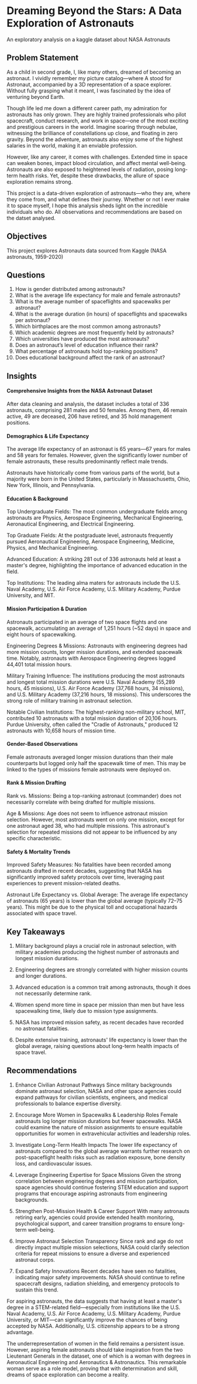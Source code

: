 # Dreaming Beyond the Stars: A Data Exploration of Astronauts
An exploratory analysis on a kaggle dataset about NASA Astronauts

## Problem Statement
As a child in second grade, I, like many others, dreamed of becoming an astronaut. I vividly remember my picture catalog—where A stood for Astronaut, accompanied by a 3D representation of a space explorer. Without fully grasping what it meant, I was fascinated by the idea of venturing beyond Earth.

Though life led me down a different career path, my admiration for astronauts has only grown. They are highly trained professionals who pilot spacecraft, conduct research, and work in space—one of the most exciting and prestigious careers in the world. Imagine soaring through nebulae, witnessing the brilliance of constellations up close, and floating in zero gravity. Beyond the adventure, astronauts also enjoy some of the highest salaries in the world, making it an enviable profession.

However, like any career, it comes with challenges. Extended time in space can weaken bones, impact blood circulation, and affect mental well-being. Astronauts are also exposed to heightened levels of radiation, posing long-term health risks. Yet, despite these drawbacks, the allure of space exploration remains strong.

This project is a data-driven exploration of astronauts—who they are, where they come from, and what defines their journey. Whether or not I ever make it to space myself, I hope this analysis sheds light on the incredible individuals who do.
All observations and recommendations are based on the datset analysed.


## Objectives
This project explores Astronauts data sourced from Kaggle (NASA astronauts, 1959-2020) 

## Questions
1. How is gender distributed among astronauts?
2. What is the average life expectancy for male and female astronauts?
3. What is the average number of spaceflights and spacewalks per astronaut?
4. What is the average duration (in hours) of spaceflights and spacewalks per astronaut?
5. Which birthplaces are the most common among astronauts?
6. Which academic degrees are most frequently held by astronauts?
7. Which universities have produced the most astronauts?
8. Does an astronaut’s level of education influence their rank?
9. What percentage of astronauts hold top-ranking positions?
10. Does educational background affect the rank of an astronaut?

## Insights

#### Comprehensive Insights from the NASA Astronaut Dataset

After data cleaning and analysis, the dataset includes a total of 336 astronauts, comprising 281 males and 50 females. Among them, 46 remain active, 49 are deceased, 206 have retired, and 35 hold management positions.

#### Demographics & Life Expectancy

The average life expectancy of an astronaut is 65 years—67 years for males and 58 years for females. However, given the significantly lower number of female astronauts, these results predominantly reflect male trends.

Astronauts have historically come from various parts of the world, but a majority were born in the United States, particularly in Massachusetts, Ohio, New York, Illinois, and Pennsylvania.

#### Education & Background

Top Undergraduate Fields: The most common undergraduate fields among astronauts are Physics, Aerospace Engineering, Mechanical Engineering, Aeronautical Engineering, and Electrical Engineering.

Top Graduate Fields: At the postgraduate level, astronauts frequently pursued Aeronautical Engineering, Aerospace Engineering, Medicine, Physics, and Mechanical Engineering.

Advanced Education: A striking 281 out of 336 astronauts held at least a master's degree, highlighting the importance of advanced education in the field.

Top Institutions: The leading alma maters for astronauts include the U.S. Naval Academy, U.S. Air Force Academy, U.S. Military Academy, Purdue University, and MIT.

#### Mission Participation & Duration

Astronauts participated in an average of two space flights and one spacewalk, accumulating an average of 1,251 hours (~52 days) in space and eight hours of spacewalking.

Engineering Degrees & Missions: Astronauts with engineering degrees had more mission counts, longer mission durations, and extended spacewalk time. Notably, astronauts with Aerospace Engineering degrees logged 44,401 total mission hours.

Military Training Influence: The institutions producing the most astronauts and longest total mission durations were U.S. Naval Academy (55,289 hours, 45 missions), U.S. Air Force Academy (37,768 hours, 34 missions), and U.S. Military Academy (37,216 hours, 18 missions). This underscores the strong role of military training in astronaut selection.

Notable Civilian Institutions: The highest-ranking non-military school, MIT, contributed 10 astronauts with a total mission duration of 20,106 hours. Purdue University, often called the "Cradle of Astronauts," produced 12 astronauts with 10,658 hours of mission time.

#### Gender-Based Observations

Female astronauts averaged longer mission durations than their male counterparts but logged only half the spacewalk time of men. This may be linked to the types of missions female astronauts were deployed on.

#### Rank & Mission Drafting

Rank vs. Missions: Being a top-ranking astronaut (commander) does not necessarily correlate with being drafted for multiple missions.

Age & Missions: Age does not seem to influence astronaut mission selection. However, most astronauts went on only one mission, except for one astronaut aged 38, who had multiple missions. This astronaut's selection for repeated missions did not appear to be influenced by any specific characteristic.

#### Safety & Mortality Trends

Improved Safety Measures: No fatalities have been recorded among astronauts drafted in recent decades, suggesting that NASA has significantly improved safety protocols over time, leveraging past experiences to prevent mission-related deaths.

Astronaut Life Expectancy vs. Global Average: The average life expectancy of astronauts (65 years) is lower than the global average (typically 72–75 years). This might be due to the physical toll and occupational hazards associated with space travel.

## Key Takeaways

1. Military background plays a crucial role in astronaut selection, with military academies producing the highest number of astronauts and longest mission durations.

2. Engineering degrees are strongly correlated with higher mission counts and longer durations.

3. Advanced education is a common trait among astronauts, though it does not necessarily determine rank.

4. Women spend more time in space per mission than men but have less spacewalking time, likely due to mission type assignments.

5. NASA has improved mission safety, as recent decades have recorded no astronaut fatalities.

6. Despite extensive training, astronauts' life expectancy is lower than the global average, raising questions about long-term health impacts of space travel.

## Recommendations

1. Enhance Civilian Astronaut Pathways
Since military backgrounds dominate astronaut selection, NASA and other space agencies could expand pathways for civilian scientists, engineers, and medical professionals to balance expertise diversity.

2. Encourage More Women in Spacewalks & Leadership Roles
Female astronauts log longer mission durations but fewer spacewalks. NASA could examine the nature of mission assignments to ensure equitable opportunities for women in extravehicular activities and leadership roles.

3. Investigate Long-Term Health Impacts
The lower life expectancy of astronauts compared to the global average warrants further research on post-spaceflight health risks such as radiation exposure, bone density loss, and cardiovascular issues.

4. Leverage Engineering Expertise for Space Missions
Given the strong correlation between engineering degrees and mission participation, space agencies should continue fostering STEM education and support programs that encourage aspiring astronauts from engineering backgrounds.

5. Strengthen Post-Mission Health & Career Support
With many astronauts retiring early, agencies could provide extended health monitoring, psychological support, and career transition programs to ensure long-term well-being.

6. Improve Astronaut Selection Transparency
Since rank and age do not directly impact multiple mission selections, NASA could clarify selection criteria for repeat missions to ensure a diverse and experienced astronaut corps.

7. Expand Safety Innovations
Recent decades have seen no fatalities, indicating major safety improvements. NASA should continue to refine spacecraft designs, radiation shielding, and emergency protocols to sustain this trend.

For aspiring astronauts, the data suggests that having at least a master's degree in a STEM-related field—especially from institutions like the U.S. Naval Academy, U.S. Air Force Academy, U.S. Military Academy, Purdue University, or MIT—can significantly improve the chances of being accepted by NASA. Additionally, U.S. citizenship appears to be a strong advantage.

The underrepresentation of women in the field remains a persistent issue. However, aspiring female astronauts should take inspiration from the two Lieutenant Generals in the dataset, one of which is a woman with degrees in Aeronautical Engineering and Aeronautics & Astronautics. This remarkable woman serve as a role model, proving that with determination and skill, dreams of space exploration can become a reality.


